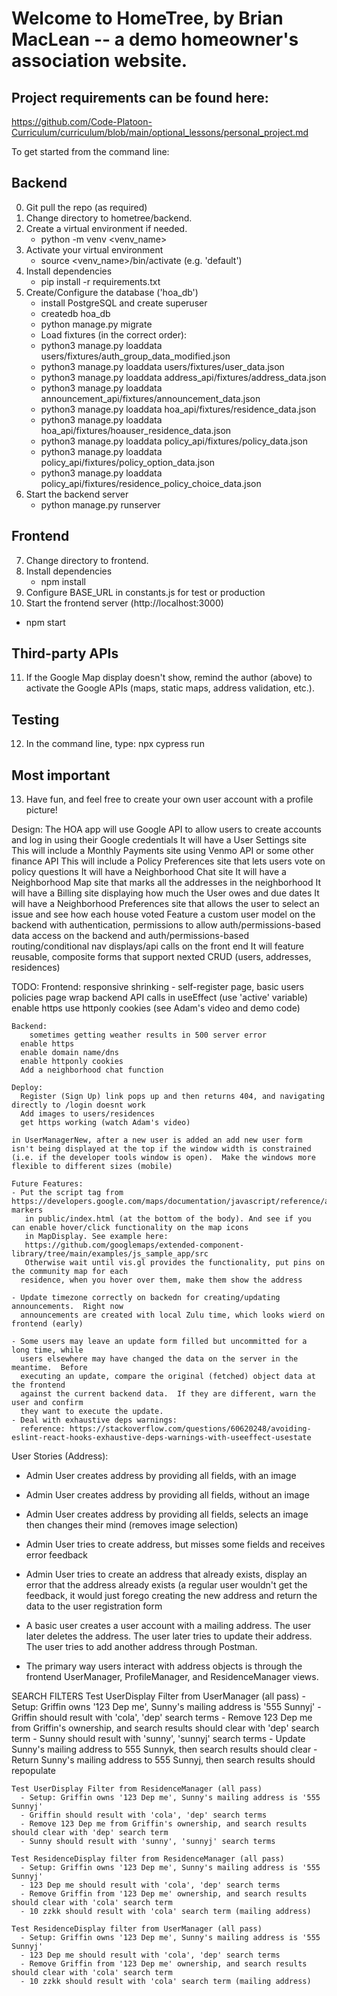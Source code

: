 # Welcome to HomeTree, by Brian MacLean -- a demo homeowner's association website.
## Project requirements can be found here:
https://github.com/Code-Platoon-Curriculum/curriculum/blob/main/optional_lessons/personal_project.md

To get started from the command line:

## Backend
0. Git pull the repo (as required)
1. Change directory to hometree/backend.
2. Create a virtual environment if needed.
   * python -m venv <venv_name>
3. Activate your virtual environment
   * source <venv_name>/bin/activate (e.g. 'default')
4. Install dependencies
   * pip install -r requirements.txt
5. Create/Configure the database ('hoa_db')
   * install PostgreSQL and create superuser
   * createdb hoa_db
   * python manage.py migrate 
   * Load fixtures (in the correct order):
    * python3 manage.py loaddata users/fixtures/auth_group_data_modified.json
    * python3 manage.py loaddata users/fixtures/user_data.json
    * python3 manage.py loaddata address_api/fixtures/address_data.json
    * python3 manage.py loaddata announcement_api/fixtures/announcement_data.json
    * python3 manage.py loaddata hoa_api/fixtures/residence_data.json
    * python3 manage.py loaddata hoa_api/fixtures/hoauser_residence_data.json
    * python3 manage.py loaddata policy_api/fixtures/policy_data.json
    * python3 manage.py loaddata policy_api/fixtures/policy_option_data.json
    * python3 manage.py loaddata policy_api/fixtures/residence_policy_choice_data.json
6. Start the backend server
   * python manage.py runserver

## Frontend
7. Change directory to frontend.
8. Install dependencies
   * npm install
9. Configure BASE_URL in constants.js for test or production
10. Start the frontend server (http://localhost:3000)
   * npm start

## Third-party APIs
11. If the Google Map display doesn't show, remind the author (above) to activate the Google APIs (maps, static maps, address validation, etc.).

## Testing
12. In the command line, type:
npx cypress run

## Most important
13.  Have fun, and feel free to create your own user account with a profile picture!


Design:
The HOA app will use Google API to allow users to create accounts and log in using their Google credentials
It will have a User Settings site
    This will include a Monthly Payments site using Venmo API or some other finance API
    This will include a Policy Preferences site that lets users vote on policy questions
It will have a Neighborhood Chat site
It will have a Neighborhood Map site that marks all the addresses in the neighborhood
It will have a Billing site displaying how much the User owes and due dates
It will have a Neighborhood Preferences site that allows the user to select an issue and see how each house voted
Feature a custom user model on the backend with authentication, permissions to allow auth/permissions-based data
   access on the backend and auth/permissions-based routing/conditional nav displays/api calls on the front end
It will feature reusable, composite forms that support nexted CRUD (users, addresses, residences)


TODO:
    Frontend:
      responsive shrinking - self-register page, basic users policies page
      wrap backend API calls in useEffect (use 'active' variable)
      enable https
      use httponly cookies (see Adam's video and demo code)
             
    Backend:
        sometimes getting weather results in 500 server error
      enable https
      enable domain name/dns
      enable httponly cookies
      Add a neighborhood chat function
    
    Deploy:
      Register (Sign Up) link pops up and then returns 404, and navigating directly to /login doesnt work
      Add images to users/residences
      get https working (watch Adam's video)

    in UserManagerNew, after a new user is added an add new user form isn't being displayed at the top if the window width is constrained (i.e. if the developer tools window is open).  Make the windows more flexible to different sizes (mobile)

    Future Features:
    - Put the script tag from https://developers.google.com/maps/documentation/javascript/reference/advanced-markers
       in public/index.html (at the bottom of the body). And see if you can enable hover/click functionality on the map icons
       in MapDisplay. See example here:
       https://github.com/googlemaps/extended-component-library/tree/main/examples/js_sample_app/src
       Otherwise wait until vis.gl provides the functionality, put pins on the community map for each 
      residence, when you hover over them, make them show the address

    - Update timezone correctly on backedn for creating/updating announcements.  Right now
      announcements are created with local Zulu time, which looks wierd on frontend (early)

    - Some users may leave an update form filled but uncommitted for a long time, while
      users elsewhere may have changed the data on the server in the meantime.  Before
      executing an update, compare the original (fetched) object data at the frontend
      against the current backend data.  If they are different, warn the user and confirm
      they want to execute the update.
    - Deal with exhaustive deps warnings:
      reference: https://stackoverflow.com/questions/60620248/avoiding-eslint-react-hooks-exhaustive-deps-warnings-with-useeffect-usestate


User Stories (Address):
- Admin User creates address by providing all fields, with an image
- Admin User creates address by providing all fields, without an image
- Admin User creates address by providing all fields, selects an image then changes their mind (removes image selection)
- Admin User tries to create address, but misses some fields and receives error feedback
- Admin User tries to create an address that already exists, display an error that the address already exists (a regular user wouldn't get the feedback, it would just forego creating the new address and return the data to the user registration form
- A basic user creates a user account with a mailing address.  The user later deletes the address.
  The user later tries to update their address.  The user tries to add another address through Postman.

- The primary way users interact with address objects is through the frontend UserManager, ProfileManager, and ResidenceManager views.

SEARCH FILTERS
    Test UserDisplay Filter from UserManager (all pass)
      - Setup: Griffin owns '123 Dep me', Sunny's mailing address is '555 Sunnyj'
      - Griffin should result with 'cola', 'dep' search terms
      - Remove 123 Dep me from Griffin's ownership, and search results should clear with 'dep' search term
      - Sunny should result with 'sunny', 'sunnyj' search terms
      - Update Sunny's mailing address to 555 Sunnyk, then search results should clear
      - Return Sunny's mailing address to 555 Sunnyj, then search results should repopulate

    Test UserDisplay Filter from ResidenceManager (all pass)
      - Setup: Griffin owns '123 Dep me', Sunny's mailing address is '555 Sunnyj'
      - Griffin should result with 'cola', 'dep' search terms
      - Remove 123 Dep me from Griffin's ownership, and search results should clear with 'dep' search term
      - Sunny should result with 'sunny', 'sunnyj' search terms
    
    Test ResidenceDisplay filter from ResidenceManager (all pass)
      - Setup: Griffin owns '123 Dep me', Sunny's mailing address is '555 Sunnyj'
      - 123 Dep me should result with 'cola', 'dep' search terms
      - Remove Griffin from '123 Dep me' ownership, and search results should clear with 'cola' search term
      - 10 zzkk should result with 'cola' search term (mailing address)

    Test ResidenceDisplay filter from UserManager (all pass)
      - Setup: Griffin owns '123 Dep me', Sunny's mailing address is '555 Sunnyj'
      - 123 Dep me should result with 'cola', 'dep' search terms
      - Remove Griffin from '123 Dep me' ownership, and search results should clear with 'cola' search term
      - 10 zzkk should result with 'cola' search term (mailing address)


